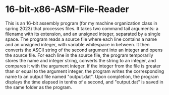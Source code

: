 # 16-bit-x86-ASM-File-Reader

This is an 16-bit assembly program (for my machine organization class in spring 2023) that processes files. It takes two command tail arguments: a filename with its extension, and an unsigned integer, separated by a single space. The program reads a source file where each line contains a name and an unsigned integer, with variable whitespace in between. It then converts the ASCII string of the second argument into an integer and opens the source file. For each line in the source file, the program temporarily stores the name and integer string, converts the string to an integer, and compares it with the argument integer. If the integer from the file is greater than or equal to the argument integer, the program writes the corresponding name to an output file named "output.dat". Upon completion, the program displays the time elapsed in tenths of a second, and "output.dat" is saved in the same folder as the program.
